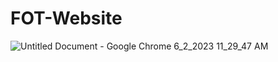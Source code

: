 # FOT-Website

![Untitled Document - Google Chrome 6_2_2023 11_29_47 AM](https://github.com/rasandilikshana/FOT-Website/assets/71342393/d4ae09ff-0cc0-45ae-b035-152e440d23d2=250x250)

